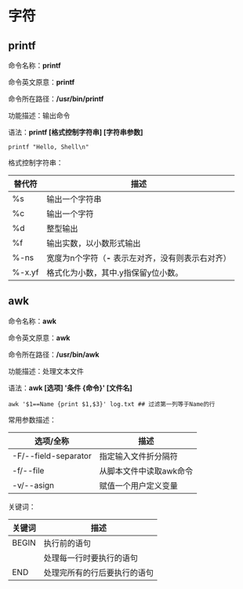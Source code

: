 # 字符
## printf

命令名称：**printf**

命令英文原意：**printf**

命令所在路径：**/usr/bin/printf**

功能描述：输出命令

语法：**printf  [格式控制字符串] [字符串参数]**

```shell
printf "Hello, Shell\n"
```

格式控制字符串：

| 替代符 | 描述                                                |
| ------ | --------------------------------------------------- |
| %s     | 输出一个字符串                                      |
| %c     | 输出一个字符                                        |
| %d     | 整型输出                                            |
| %f     | 输出实数，以小数形式输出                            |
| %-ns   | 宽度为n个字符（**-** 表示左对齐，没有则表示右对齐） |
| %-x.yf | 格式化为小数，其中.y指保留y位小数。                 |



## awk

命令名称：**awk**

命令英文原意：**awk**

命令所在路径：**/usr/bin/awk**

功能描述：处理文本文件

语法：**awk [选项] '条件 {命令}' [文件名]**

```shell
awk '$1==Name {print $1,$3}' log.txt ## 过滤第一列等于Name的行
```

常用参数描述：

| 选项/全称            | 描述                    |
| -------------------- | ----------------------- |
| -F/--field-separator | 指定输入文件折分隔符    |
| -f/--file            | 从脚本文件中读取awk命令 |
| -v/--asign           | 赋值一个用户定义变量    |

关键词：

| 关键词 | 描述                         |
| ------ | ---------------------------- |
| BEGIN  | 执行前的语句                 |
|        | 处理每一行时要执行的语句     |
| END    | 处理完所有的行后要执行的语句 |

